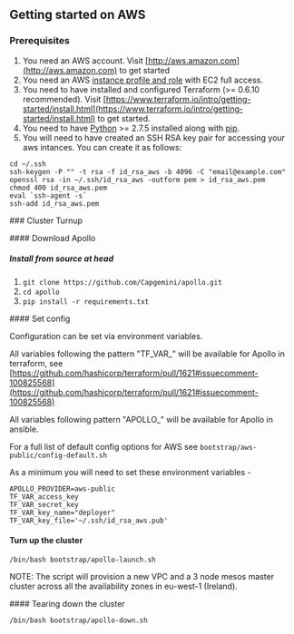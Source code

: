 ## Getting started on AWS

### Prerequisites

1. You need an AWS account. Visit [http://aws.amazon.com](http://aws.amazon.com) to get started
2. You need an AWS [instance profile and role](http://docs.aws.amazon.com/IAM/latest/UserGuide/instance-profiles.html) with EC2 full access.
4. You need to have installed and configured Terraform (>= 0.6.10 recommended). Visit [https://www.terraform.io/intro/getting-started/install.html](https://www.terraform.io/intro/getting-started/install.html) to get started.
6. You need to have [Python](https://www.python.org/) >= 2.7.5 installed along with [pip](https://pip.pypa.io/en/latest/installing.html).
7. You will need to have created an SSH RSA key pair for accessing your aws intances. You can create it as follows:

```
cd ~/.ssh
ssh-keygen -P "" -t rsa -f id_rsa_aws -b 4096 -C "email@example.com"
openssl rsa -in ~/.ssh/id_rsa_aws -outform pem > id_rsa_aws.pem
chmod 400 id_rsa_aws.pem
eval `ssh-agent -s`
ssh-add id_rsa_aws.pem
```

### Cluster Turnup

#### Download Apollo

##### Install from source at head
1. `git clone https://github.com/Capgemini/apollo.git`
2. `cd apollo`
3. `pip install -r requirements.txt`

#### Set config

Configuration can be set via environment variables.

All variables following the pattern "TF_VAR_" will be available for Apollo in terraform, see [https://github.com/hashicorp/terraform/pull/1621#issuecomment-100825568](https://github.com/hashicorp/terraform/pull/1621#issuecomment-100825568)

All variables following pattern "APOLLO_" will be available for Apollo in ansible.

For a full list of default config options for AWS see `bootstrap/aws-public/config-default.sh`

As a minimum you will need to set these environment variables -

```
APOLLO_PROVIDER=aws-public
TF_VAR_access_key
TF_VAR_secret_key
TF_VAR_key_name="deployer"
TF_VAR_key_file='~/.ssh/id_rsa_aws.pub'
```

#### Turn up the cluster
```
/bin/bash bootstrap/apollo-launch.sh
```

NOTE: The script will provision a new VPC and a 3 node mesos master cluster across all the availability zones in eu-west-1 (Ireland).

#### Tearing down the cluster
```
/bin/bash bootstrap/apollo-down.sh
```


